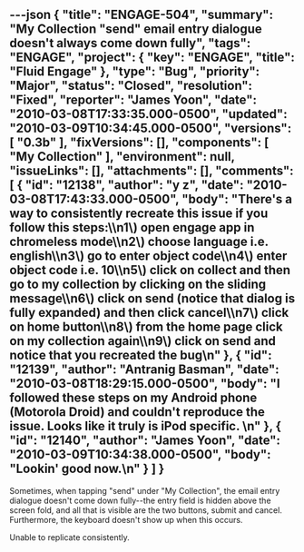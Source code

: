 ---json
{
  "title": "ENGAGE-504",
  "summary": "My Collection \"send\" email entry dialogue doesn't always come down fully",
  "tags": "ENGAGE",
  "project": {
    "key": "ENGAGE",
    "title": "Fluid Engage"
  },
  "type": "Bug",
  "priority": "Major",
  "status": "Closed",
  "resolution": "Fixed",
  "reporter": "James Yoon",
  "date": "2010-03-08T17:33:35.000-0500",
  "updated": "2010-03-09T10:34:45.000-0500",
  "versions": [
    "0.3b"
  ],
  "fixVersions": [],
  "components": [
    "My Collection"
  ],
  "environment": null,
  "issueLinks": [],
  "attachments": [],
  "comments": [
    {
      "id": "12138",
      "author": "y z",
      "date": "2010-03-08T17:43:33.000-0500",
      "body": "There's a way to consistently recreate this issue if you follow this steps:\\\n1\\) open engage app in chromeless mode\\\n2\\) choose language i.e. english\\\n3\\) go to enter object code\\\n4\\) enter object code i.e. 10\\\n5\\) click on collect and then go to my collection by clicking on the sliding message\\\n6\\) click on send (notice that dialog is fully expanded) and then click cancel\\\n7\\) click on home button\\\n8\\) from the home page click on my collection again\\\n9\\) click on send and notice that you recreated the bug\n"
    },
    {
      "id": "12139",
      "author": "Antranig Basman",
      "date": "2010-03-08T18:29:15.000-0500",
      "body": "I followed these steps on my Android phone (Motorola Droid) and couldn't reproduce the issue. Looks like it truly is iPod specific.&#x20;\n"
    },
    {
      "id": "12140",
      "author": "James Yoon",
      "date": "2010-03-09T10:34:38.000-0500",
      "body": "Lookin' good now.\n"
    }
  ]
}
---
Sometimes, when tapping "send" under "My Collection", the email entry dialogue doesn't come down fully--the entry field is hidden above the screen fold, and all that is visible are the two buttons, submit and cancel. Furthermore, the keyboard doesn't show up when this occurs.

Unable to replicate consistently.

        